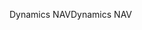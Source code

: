 <span data-ttu-id="c2bd8-101">Dynamics NAV</span><span class="sxs-lookup"><span data-stu-id="c2bd8-101">Dynamics NAV</span></span>